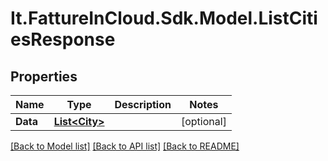 # It.FattureInCloud.Sdk.Model.ListCitiesResponse

## Properties

Name | Type | Description | Notes
------------ | ------------- | ------------- | -------------
**Data** | [**List&lt;City&gt;**](City.md) |  | [optional] 

[[Back to Model list]](../README.md#documentation-for-models) [[Back to API list]](../README.md#documentation-for-api-endpoints) [[Back to README]](../README.md)

